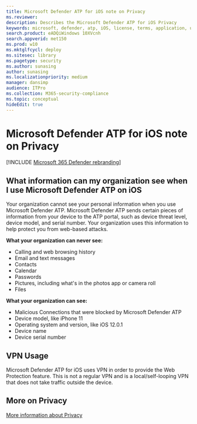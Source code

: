 ```yaml
---
title: Microsoft Defender ATP for iOS note on Privacy
ms.reviewer:
description: Describes the Microsoft Defender ATP for iOS Privacy
keywords: microsoft, defender, atp, iOS, license, terms, application, use, installation, service, feedback, scope, 
search.product: eADQiWindows 10XVcnh
search.appverid: met150
ms.prod: w10
ms.mktglfcycl: deploy
ms.sitesec: library
ms.pagetype: security
ms.author: sunasing
author: sunasing
ms.localizationpriority: medium
manager: dansimp
audience: ITPro
ms.collection: M365-security-compliance
ms.topic: conceptual
hideEdit: true
---
```


# Microsoft Defender ATP for iOS note on Privacy

[!INCLUDE [Microsoft 365 Defender rebranding](../../includes/microsoft-defender.md)]


## What information can my organization see when I use Microsoft Defender ATP on iOS

Your organization cannot see your personal information when you use Microsoft Defender ATP. Microsoft Defender ATP sends certain pieces of information from your device to the ATP portal, such as device threat level, device model, and serial number. Your organization uses this information to help protect you from web-based attacks.

**What your organization can never see:**

- Calling and web browsing history
- Email and text messages
- Contacts
- Calendar
- Passwords
- Pictures, including what's in the photos app or camera roll
- Files

**What your organization can see:**

- Malicious Connections that were blocked by Microsoft Defender ATP
- Device model, like iPhone 11
- Operating system and version, like iOS 12.0.1
- Device name
- Device serial number

## VPN Usage

Microsoft Defender ATP for iOS uses VPN in order to provide the Web Protection feature. This is not a regular VPN and is a local/self-looping VPN that does not take traffic outside the device.

## More on Privacy

[More information about Privacy](https://aka.ms/mdatpiosmainprivacystatement)



